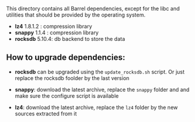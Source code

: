 This directory contains all Barrel dependencies, except for the libc and utilities that should be provided by the operating system.


- **lz4** 1.8.1.2 : compression library
- **snappy** 1.1.4 : compression library
- **rocksdb** 5.10.4: db backend to store the data


## How to upgrade dependencies:

- **rocksdb** can be upgraded using the `update_rocksdb.sh`  script. Or just replace the rocksdb foolder by the last
  version

- **snappy**: download the latest archive, replace the `snappy` folder and  and make sure the configure script is available

- **lz4**: download the latest archive, replace the `lz4` folder by the new sources extracted from it
